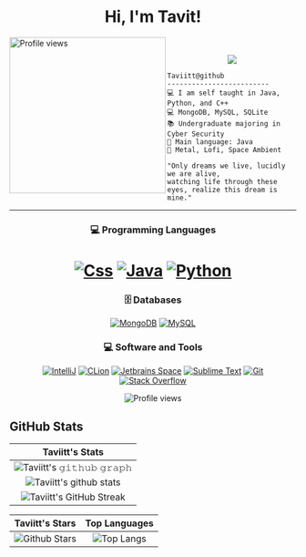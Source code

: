 <h1 align="center">
Hi, I'm Tavit!
 </h1>
 <!--<img src="https://komarev.com/ghpvc/?username=Taviitt&label=Profile%20Views&color=0e75b6&style=flat" align='right' alt="Taviitt" />-->
 <img src="https://i.gyazo.com/18cda5b571576ff3fb41a0c806d84832.png" alt="Profile views" width='274' align='left'/></a> 
<br/>

<!-- Typing SVG by DenverCoder1 - https://github.com/DenverCoder1/readme-typing-svg -->
<p align="center">
  <a href="https://github.com/DenverCoder1/readme-typing-svg"><img src="https://readme-typing-svg.herokuapp.com?lines=Cyber+Security+Student;Java,+Python,+C"++";MongoDB,+MySQL,+SQLite;&center=true&width=380&height=45"></a>
</p>

```
Taviitt@github
-------------------------
💻 I am self taught in Java, Python, and C++
💻 MongoDB, MySQL, SQLite
📚 Undergraduate majoring in Cyber Security
🌟 Main language: Java 
🎵 Metal, Lofi, Space Ambient

"Only dreams we live, lucidly we are alive,
watching life through these eyes, realize this dream is mine."
```
<hr>

<h3 align="center">
💻 Programming Languages
</h3>

<h1 align="center">
    <a href="https://github.com/search?q=user%3ADenverCoder1+is%3Arepo+language%3Ajava"><img alt="Css" src="https://img.shields.io/badge/Java-%23007396.svg?logo=java&logoColor=white"></a>
    <a href="https://github.com/search?q=user%3ADenverCoder1+is%3Arepo+language%3Ac++"><img alt="Java" src="https://img.shields.io/badge/C++-%23007396.svg?logo=c++&logoColor=white"></a>
    <a href="https://github.com/search?q=user%3ADenverCoder1+is%3Arepo+language%3Apython"><img alt="Python" src="https://img.shields.io/badge/Python%20-%2314354C.svg?logo=python&logoColor=white"></a>

<h3 align="center">
 🗄️ Databases
</h3>

<p align="center">
    <a href="#"><img alt="MongoDB" src="https://img.shields.io/badge/MongoDB%20-%23430098.svg?logo=mongodb&logoColor=white"></a>
    <a href="#"><img alt="MySQL" src="https://img.shields.io/badge/MySQL-00000F?style=for-the-badge&logo=mysql&logoColor=white"></a>
</p>

<h3 align="center">
 💻 Software and Tools
</h3>

<p align="center">
    <a href="#"><img alt="IntelliJ" src="https://img.shields.io/badge/IntelliJ%20-%23FF0000.svg?logo=IntelliJ IDEA&logoColor=white"></a>
    <a href="#"><img alt="CLion" src="https://img.shields.io/badge/CLion%20-%23FF0000.svg?logo=clion&logoColor=white"></a>
    <a href="#"><img alt="Jetbrains Space" src="https://img.shields.io/badge/JetBrains%20Space-008678.svg?logo=JetBrains&logoColor=white"></a>
    <a href="#"><img alt="Sublime Text" src="https://img.shields.io/badge/Sublime%20Text-008678.svg?logo=sublime-text&logoColor=white"></a>
    <a href="#"><img alt="Git" src="https://img.shields.io/badge/Git%20-%23F05033.svg?logo=git&logoColor=white"></a>
    <a href="#"><img alt="Stack Overflow" src="https://img.shields.io/badge/-Stack%20Overflow-FE7A16?logo=stack-overflow&logoColor=white"></a>
</p>

<p align="center">
    <img src="https://i.imgur.com/CPEoYTk.gif" alt="Profile views" align='center'/>
</p>


## GitHub Stats


|                                                                     Taviitt's Stats                                                                     |
|:------------------------------------------------------------------------------------------------------------------------------------------------------:|
| ![Taviitt's 𝚐𝚒𝚝𝚑𝚞𝚋 𝚐𝚛𝚊𝚙𝚑](https://activity-graph.herokuapp.com/graph?username=Taviitt&theme=react-dark&hide_border=true&area=true) |
| ![Taviitt's github stats](https://github-readme-stats.vercel.app/api?username=Taviitt&show_icons=true&theme=algolia)              | 
| ![Taviitt's GitHub Streak](https://github-readme-streak-stats.herokuapp.com/?user=Taviitt&theme=algolia)                    | 
    

|                                                                                                      Taviitt's Stars                                                                                                       |                                                           Top Languages                                                           |      
|:-------------------------------------------------------------------------------------------------------------------------------------------------------------------------------------------------------------------------:|:---------------------------------------------------------------------------------------------------------------------------------:|
| ![Github Stars](https://github-readme-stats.vercel.app/api?username=Taviitt&show_icons=true&locale=en&count_private=true&hide_rank=true&custom_title=My%20GitHub%20Stats&disable_animations=true&theme=algolia) | ![Top Langs](https://github-readme-stats.vercel.app/api/top-langs/?username=Taviitt&langs_count=8&theme=algolia&layout=compact) |
